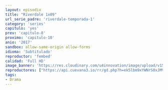 ```yaml
---
layout: episodio
title: "Riverdale 1x09"
url_serie_padre: 'riverdale-temporada-1'
category: 'series'
capitulo: 'yes'
prev: 'capitulo-8'
proximo: 'capitulo-10'
anio: '2017'
sandbox: allow-same-origin allow-forms
idioma: 'Subtitulado'
reproductor: 'fembed'
calidad: 'Full HD'
image_banner: 'https://res.cloudinary.com/u4innovation/image/upload/v1565152608/maxresdefault-min_vy9nnj.jpg'
reproductores: ["https://api.cuevana3.io/rr/gd.php?h=ek5lbm9xYWNrS0xJMVp5b21KREk0dFBLbjVkaHhkRGdrOG1jbnBpUnhhS1Z4MmlraEsvUnRLL1NwR09TbE0zbHA3aGxxbnJZbzhUSTJaK1RkY0hTMXNlU3FadVkyUT09"]
tags:
- Drama
---
```












